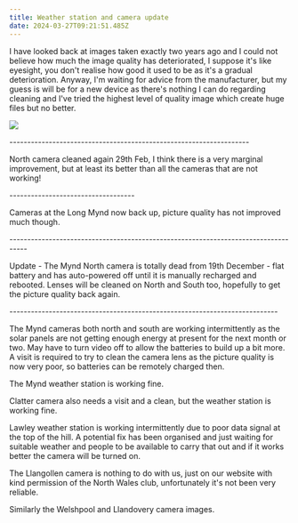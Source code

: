 ```yaml
---
title: Weather station and camera update
date: 2024-03-27T09:21:51.485Z
---
```

I have looked back at images taken exactly two years ago and I could not believe how much the image quality has deteriorated,  I suppose it's like eyesight, you don't realise how good it used to be as it's a gradual deterioration. Anyway, I'm waiting for advice from the manufacturer, but my guess is will be for a new device as there's nothing I can do regarding cleaning and I've tried the highest level of quality image which create huge files but no better.

![](/img/longmyndnorth_06032020.jpg)

\-------------------------------------------------------------------

North camera cleaned again 29th Feb,  I think there is a very marginal improvement,  but at least its better than all the cameras that are not working!

\-----------------------------------

Cameras at the Long Mynd now back up, picture quality has not improved much though.

\-----------------------------------------------------------------------------------

Update - The Mynd North camera is totally dead from 19th December - flat battery and has auto-powered off until it is manually recharged and rebooted.  Lenses will be cleaned on North and South too, hopefully to get the picture quality back again.

\---------------------------------------------------------------------------

The Mynd cameras both north and south are working intermittently as the solar panels are not getting enough energy at present for the next month or two.  May have to turn video off to allow the batteries to build up a bit more.  A visit is required to try to clean the camera lens as the picture quality is now very poor, so batteries can be remotely charged then.

The Mynd weather station is working fine.

Clatter camera also needs a visit and a clean, but the weather station is working fine.

Lawley weather station is working intermittently due to poor data signal at the top of the hill.  A potential fix has been organised and just waiting for suitable weather and people to be available to carry that out and if it works better the camera will be turned on.

The Llangollen camera is nothing to do with us, just on our website with kind permission of the North Wales club, unfortunately it's not been very reliable.

Similarly the Welshpool and Llandovery camera images.